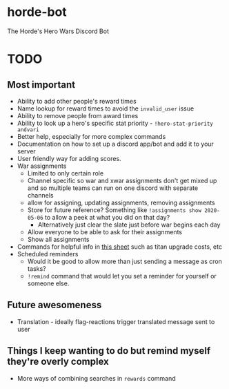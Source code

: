 # horde-bot
The Horde's Hero Wars Discord Bot


# TODO
## Most important
* Ability to add other people's reward times
* Name lookup for reward times to avoid the `invalid_user` issue
* Ability to remove people from award times
* Ability to look up a hero's specific stat priority - `!hero-stat-priority andvari`
* Better help, especially for more complex commands
* Documentation on how to set up a discord app/bot and add it to your server
* User friendly way for adding scores.
* War assignments
    * Limited to only certain role
    * Channel specific so war and xwar assignments don't get mixed up and so multiple teams can run on one discord with separate channels
    * allow for assigning, updating assignments, removing assignments
    * Store for future reference? Something like `!assignments show 2020-05-06` to allow a peek at what you did on that day?
        * Alternatively just clear the slate just before war begins each day
    * Allow everyone to be able to ask for their assignments
    * Show all assignments
* Commands for helpful info in [this sheet](https://docs.google.com/spreadsheets/d/1yKuUZNk8SpnZ4dMhoDKz8r6OjXDAvD-3y17yyNP39_g/edit#gid=1154313169) such as titan upgrade costs, etc
* Scheduled reminders
    * Would it be good to allow more than just sending a message as cron tasks?  
    * `!remind` command that would let you set a reminder for yourself or someone else.

## Future awesomeness
* Translation - ideally flag-reactions trigger translated message sent to user

## Things I keep wanting to do but remind myself they're overly complex
* More ways of combining searches in `rewards` command
